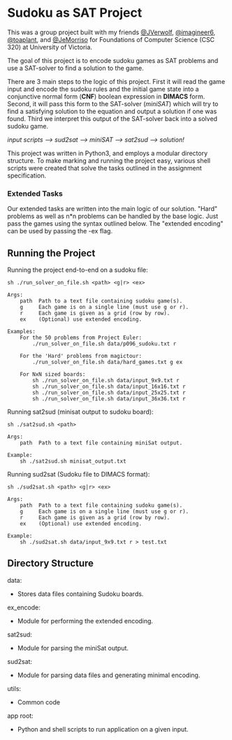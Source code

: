 # Sudoku as SAT Project

This was a group project built with my friends [@JVerwolf](https://github.com/JVerwolf), [@imagineer6](https://github.com/imagineer6), [@toaplant](https://github.com/toaplant), and [@JeMorriso](https://github.com/JeMorriso) for Foundations of Computer Science (CSC 320) at University of Victoria.

The goal of this project is to encode sudoku games as SAT problems and use
a SAT-solver to find a solution to the game.

There are 3 main steps to the logic of this project. First it will read the
game input and encode the sudoku rules and the initial game state into a
conjunctive normal form (**CNF**) boolean expression in **DIMACS** form. Second, it will
pass this form to the SAT-solver (*miniSAT*) which will try to find a satisfying
solution to the equation and output a solution if one was found. Third we
interpret this output of the SAT-solver back into a solved sudoku game.

*input scripts --> sud2sat --> miniSAT --> sat2sud --> solution!*

This project was written in Python3, and employs a modular directory structure.
To make marking and running the project easy, various shell scripts were
created that solve the tasks outlined in the assignment specification.

### Extended Tasks
Our extended tasks are written into the main logic of our solution. "Hard"
problems as well as n*n problems can be handled by the base logic. Just pass
the games using the syntax outlined below. The "extended encoding" can be used
by passing the -ex flag.


## Running the Project

Running the project end-to-end on a sudoku file:
```
sh ./run_solver_on_file.sh <path> <g|r> <ex>

Args:
    path  Path to a text file containing sudoku game(s).
    g     Each game is on a single line (must use g or r).
    r     Each game is given as a grid (row by row).
    ex    (Optional) use extended encoding.

Examples:
    For the 50 problems from Project Euler:
        ./run_solver_on_file.sh data/p096_sudoku.txt r

    For the 'Hard' problems from magictour:
        ./run_solver_on_file.sh data/hard_games.txt g ex

    For NxN sized boards:
        sh ./run_solver_on_file.sh data/input_9x9.txt r
        sh ./run_solver_on_file.sh data/input_16x16.txt r
        sh ./run_solver_on_file.sh data/input_25x25.txt r
        sh ./run_solver_on_file.sh data/input_36x36.txt r
```
Running sat2sud (minisat output to sudoku board):
```
sh ./sat2sud.sh <path>

Args:
    path  Path to a text file containing miniSat output.

Example:
    sh ./sat2sud.sh minisat_output.txt
```
Running sud2sat (Sudoku file to DIMACS format):
```
sh ./sud2sat.sh <path> <g|r> <ex>

Args:
    path  Path to a text file containing sudoku game(s).
    g     Each game is on a single line (must use g or r).
    r     Each game is given as a grid (row by row).
    ex    (Optional) use extended encoding.

Example:
    sh ./sud2sat.sh data/input_9x9.txt r > test.txt
```

## Directory Structure

data:
* Stores data files containing Sudoku boards.

ex_encode:
* Module for performing the extended encoding.

sat2sud:
* Module for parsing the miniSat output.

sud2sat:
* Module for parsing data files and generating minimal encoding.

utils:
* Common code

app root:
* Python and shell scripts to run application on a given input.
